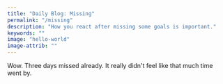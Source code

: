 ```yaml
---
title: "Daily Blog: Missing"
permalink: "/missing"
description: "How you react after missing some goals is important."
keywords: ""
image: "hello-world"
image-attrib: ""
---
```


Wow. Three days missed already. It really didn't feel like that much time went by.

